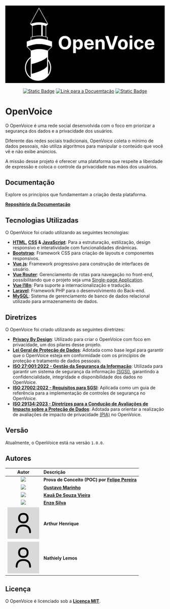 <p align="center">
  <img src="images/logo.svg" width="860px">
</p>

<div align="center">
  <a href="LICENSE"><img alt="Static Badge" src="https://img.shields.io/badge/Licen%C3%A7a-MIT-blue"></a>
  <a href="https://github.com/ovapp/docs"><img alt="Link para a Docuemtação" src="https://img.shields.io/badge/Documenta%C3%A7%C3%A3o-darkgreen"></a>
  <a href="#versão"><img alt="Static Badge" src="https://img.shields.io/badge/Vers%C3%A3o-1.0.0-c6c6c6"></a>
</div>

# OpenVoice

O OpenVoice é uma rede social desenvolvida com o foco em priorizar a segurança dos dados e a privacidade dos usuários. 

Diferente das redes sociais tradicionais, OpenVoice coleta o mínimo de dados pessoais, não utiliza algoritmos para manipular o conteúdo que você vê e não exibe anúncios. 

A missão desse projeto é oferecer uma plataforma que respeite a liberdade de expressão e coloca o controle da privacidade nas mãos dos usuários.

## Documentação

Explore os princípios que fundamentam a criação desta plataforma.

**[Repositório da Documentação](https://github.com/ovapp/docs)**

## Tecnologias Utilizadas

O OpenVoice foi criado utilizando as seguintes tecnologias:

- **[HTML](https://developer.mozilla.org/en-US/docs/Web/HTML), [CSS](https://developer.mozilla.org/en-US/docs/Web/CSS) & [JavaScript](https://developer.mozilla.org/en-US/docs/Web/JavaScript)**: Para a estruturação, estilização, design responsivo e interatividade com funcionalidades dinâmicas.
- **[Bootstrap](https://getbootstrap.com/)**: Framework CSS para criação de layouts e componentes responsivos.
- **[Vue.js](https://vuejs.org/)**: Framework progressivo para construção de interfaces de usuário.
- **[Vue Router](https://router.vuejs.org/)**: Gerenciamento de rotas para navegação no front-end, possibilitando que o projeto seja uma [Single-page Application](https://developer.mozilla.org/en-US/docs/Glossary/SPA).
- **[Vue I18n](https://vue-i18n.intlify.dev/)**: Para suporte a internacionalização e tradução.
- **[Laravel](https://laravel.com/)**: Framework PHP para o desenvolvimento do Back-end.
- **[MySQL](https://www.mysql.com/)**: Sistema de gerenciamento de banco de dados relacional utilizado para armazenamento de dados.

## Diretrizes

O OpenVoice foi criado utilizando as seguintes diretrizes:

- **[Privacy By Design](https://en.wikipedia.org/wiki/Privacy_by_design)**: Utilizado para criar o OpenVoice com foco em privacidade, um dos pilares desse projeto.
- **[Lei Geral de Proteção de Dados](https://www.gov.br/esporte/pt-br/acesso-a-informacao/lgpd)**: Adotada como base legal para garantir que o OpenVoice esteja em conformidade com os princípios de proteção e tratamento de dados pessoais.
- **[ISO 27:001:2022 - Gestão da Segurança da Informação](https://www.estrategiaconcursos.com.br/blog/seguranca-informacao-iso-27001-2022/)**: Utilizada para garantir um sistema de segurança da informação [(SGSI)](https://advisera.com/27001academy/pt-br/blog/2016/05/30/o-que-e-um-sistema-de-gestao-de-seguranca-da-informacao-sgsi-de-acordo-com-a-iso-27001/), garantindo a confidencialidade, integridade e disponibilidade dos dados no OpenVoice.
- **[ISO 27002:2022 - Requisitos para SGSI](https://www.estrategiaconcursos.com.br/blog/seguranca-informacao-iso-27002-2022/#)**: Aplicada como um guia de referência para a implementação de controles de segurança no OpenVoice.
- **[ISO 29134:2023 - Diretrizes para a Condução de Avaliações de Impacto sobre a Proteção de Dados](https://www.target.com.br/produtos/normas-tecnicas/45465/nbriso-iec29134-tecnologia-da-informacao-tecnicas-de-seguranca-orientacoes-para-avaliacao-de-impacto-de-privacidade)**: Adotada para orientar a realização de avaliações de impacto de privacidade [(PIA)](https://pt.wikipedia.org/wiki/Avalia%C3%A7%C3%A3o_de_impacto_de_privacidade) no OpenVoice.
## Versão

<div class="versão">
Atualmente, o OpenVoice está na versão <code>1.0.0</code>.
</div>

## Autores

| Autor | Descrição |
| :---: | :--- |
| <img src="https://avatars.githubusercontent.com/u/81395037?v=4" width="100px"> | **Prova de Conceito (POC) por [Felipe Pereira](https://github.com/VerbalThree)** |
| <img src="https://avatars.githubusercontent.com/u/169792459?v=4" width="100px"> | **[Gustavo Marinho](https://github.com/GusttaviCute)** |
| <img src="https://avatars.githubusercontent.com/u/160237236?v=4" width="100px"> | **[Kauã De Souza Vieira](https://github.com/HSMERCENARIO)** |
| <img src="https://avatars.githubusercontent.com/u/163528512?v=4" width="100px"> | **[Enzo Silva](https://github.com/EnzoHank)** |
| <img src="/images/user.png" width="100px"> | **Arthur Henrique** |
| <img src="/images/user.png" width="100px"> | **Nathiely Lemos** |

## Licença

O OpenVoice é licenciado sob a **[Licença MIT](LICENSE)**.
